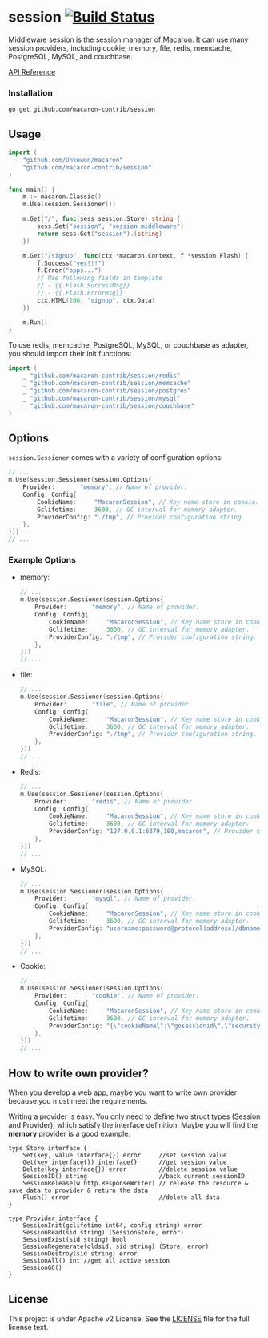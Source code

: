 session [![Build Status](https://drone.io/github.com/macaron-contrib/session/status.png)](https://drone.io/github.com/macaron-contrib/session/latest)
=======

Middleware session is the session manager of [Macaron](https://github.com/Unknwon/macaron). It can use many session providers, including cookie, memory, file, redis, memcache, PostgreSQL, MySQL, and couchbase.

[API Reference](https://gowalker.org/github.com/macaron-contrib/session)

### Installation

	go get github.com/macaron-contrib/session

## Usage

```go
import (
	"github.com/Unknwon/macaron"
	"github.com/macaron-contrib/session"
)

func main() {
  	m := macaron.Classic()
  	m.Use(session.Sessioner())

	m.Get("/", func(sess session.Store) string {
		sess.Set("session", "session middleware")
		return sess.Get("session").(string)
	})

	m.Get("/signup", func(ctx *macaron.Context, f *session.Flash) {
		f.Success("yes!!!")
		f.Error("opps...")
		// Use following fields in template
		// - {{.Flash.SuccessMsg}}
		// - {{.Flash.ErrorMsg}}
		ctx.HTML(200, "signup", ctx.Data)
	})

	m.Run()
}
```

To use redis, memcache, PostgreSQL, MySQL, or couchbase as adapter, you should import their init functions:

```go
import (
	_ "github.com/macaron-contrib/session/redis"
	_ "github.com/macaron-contrib/session/memcache"
	_ "github.com/macaron-contrib/session/postgres"
	_ "github.com/macaron-contrib/session/mysql"
	_ "github.com/macaron-contrib/session/couchbase"
)
```

## Options

`session.Sessioner` comes with a variety of configuration options:

```go
// ...
m.Use(session.Sessioner(session.Options{
	Provider:		"memory", // Name of provider.
	Config: Config{
		CookieName:		"MacaronSession", // Key name store in cookie.
		Gclifetime:		3600, // GC interval for memory adapter.
		ProviderConfig:	"./tmp", // Provider configuration string.
	},
}))
// ...
```

### Example Options

- memory:

	```go
	// ...
	m.Use(session.Sessioner(session.Options{
		Provider:		"memory", // Name of provider.
		Config: Config{
			CookieName:		"MacaronSession", // Key name store in cookie.
			Gclifetime:		3600, // GC interval for memory adapter.
			ProviderConfig:	"./tmp", // Provider configuration string.
		},
	}))
	// ...
	```

- file:

	```go
	// ...
	m.Use(session.Sessioner(session.Options{
		Provider:		"file", // Name of provider.
		Config: Config{
			CookieName:		"MacaronSession", // Key name store in cookie.
			Gclifetime:		3600, // GC interval for memory adapter.
			ProviderConfig:	"./tmp", // Provider configuration string.
		},
	}))
	// ...
	```

- Redis:

	```go
	// ...
	m.Use(session.Sessioner(session.Options{
		Provider:		"redis", // Name of provider.
		Config: Config{
			CookieName:		"MacaronSession", // Key name store in cookie.
			Gclifetime:		3600, // GC interval for memory adapter.
			ProviderConfig:	"127.0.0.1:6379,100,macaron", // Provider configuration string.
		},
	}))
	// ...
	```

- MySQL:

	```go
	// ...
	m.Use(session.Sessioner(session.Options{
		Provider:		"mysql", // Name of provider.
		Config: Config{
			CookieName:		"MacaronSession", // Key name store in cookie.
			Gclifetime:		3600, // GC interval for memory adapter.
			ProviderConfig:	"username:password@protocol(address)/dbname?param=value", // Provider configuration string.
		},
	}))
	// ...
	```

- Cookie:

	```go
	// ...
	m.Use(session.Sessioner(session.Options{
		Provider:		"cookie", // Name of provider.
		Config: Config{
			CookieName:		"MacaronSession", // Key name store in cookie.
			Gclifetime:		3600, // GC interval for memory adapter.
			ProviderConfig:	"{\"cookieName\":\"gosessionid\",\"securityKey\":\"beegocookiehashkey\"}", // Provider configuration string.
		},
	}))
	// ...
	```

## How to write own provider?

When you develop a web app, maybe you want to write own provider because you must meet the requirements.

Writing a provider is easy. You only need to define two struct types
(Session and Provider), which satisfy the interface definition.
Maybe you will find the **memory** provider is a good example.

	type Store interface {
		Set(key, value interface{}) error     //set session value
		Get(key interface{}) interface{}      //get session value
		Delete(key interface{}) error         //delete session value
		SessionID() string                    //back current sessionID
		SessionRelease(w http.ResponseWriter) // release the resource & save data to provider & return the data
		Flush() error                         //delete all data
	}

	type Provider interface {
		SessionInit(gclifetime int64, config string) error
		SessionRead(sid string) (SessionStore, error)
		SessionExist(sid string) bool
		SessionRegenerate(oldsid, sid string) (Store, error)
		SessionDestroy(sid string) error
		SessionAll() int //get all active session
		SessionGC()
	}


## License

This project is under Apache v2 License. See the [LICENSE](LICENSE) file for the full license text.
